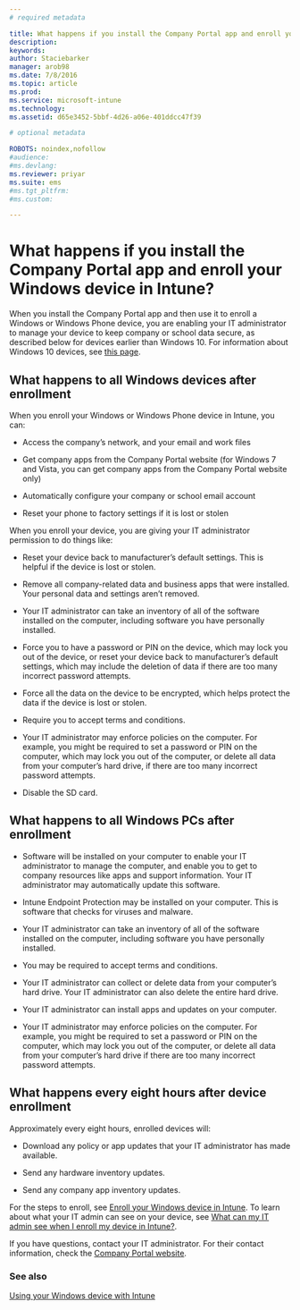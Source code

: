 ```yaml
---
# required metadata

title: What happens if you install the Company Portal app and enroll your Windows device in Intune? | Microsoft Intune
description:
keywords:
author: Staciebarker
manager: arob98
ms.date: 7/8/2016
ms.topic: article
ms.prod:
ms.service: microsoft-intune
ms.technology:
ms.assetid: d65e3452-5bbf-4d26-a06e-401ddcc47f39

# optional metadata

ROBOTS: noindex,nofollow
#audience:
#ms.devlang:
ms.reviewer: priyar
ms.suite: ems
#ms.tgt_pltfrm:
#ms.custom:

---
```



# What happens if you install the Company Portal app and enroll your Windows device in Intune?

When you install the Company Portal app and then use it to enroll a Windows or Windows Phone device, you are enabling your IT administrator to manage your device to keep company or school data secure, as described below for devices earlier than Windows 10. For information about Windows 10 devices, see [this page](what-happens-if-you-install-the-company-portal-app-and-enroll-your-device-in-intune-windows10.md).

## What happens to all Windows devices after enrollment
When you enroll your Windows or Windows Phone device in Intune, you can:

-   Access the company’s network, and your email and work files

-   Get company apps from the Company Portal website (for Windows 7 and Vista, you can get company apps from the Company Portal website only)

-   Automatically configure your company or school email account

-   Reset your phone to factory settings if it is lost or stolen

When you enroll your device, you are giving your IT administrator permission to do things like:

-   Reset your device back to manufacturer’s default settings. This is helpful if the device is lost or stolen.

-   Remove all company-related data and business apps that were installed. Your personal data and settings aren’t removed.

-   Your IT administrator can take an inventory of all of the software installed on the computer, including software you have personally installed.

-   Force you to have a password or PIN on the device, which may lock you out of the device, or reset your device back to manufacturer’s default settings, which may include the deletion of data if there are too many incorrect password attempts.

-   Force all the data on the device to be encrypted, which helps protect the data if the device is lost or stolen.

-   Require you to accept terms and conditions.

-   Your IT administrator may enforce policies on the computer. For example, you might be required to set a password or PIN on the computer, which may lock you out of the computer, or delete all data from your computer’s hard drive, if there are too many incorrect password attempts.

-   Disable the SD card.

## What happens to all Windows PCs after enrollment

-  Software will be installed on your computer to enable your IT administrator to manage the computer, and enable you to get to company resources like apps and support information. Your IT administrator may automatically update this software.

-  Intune Endpoint Protection may be installed on your computer. This is software that checks for viruses and malware.

-  Your IT administrator can take an inventory of all of the software installed on the computer, including software you have personally installed.

-  You may be required to accept terms and conditions.

-  Your IT administrator can collect or delete data from your computer’s hard drive. Your IT administrator can also delete the entire hard drive.

-  Your IT administrator can install apps and updates on your computer.

-  Your IT administrator may enforce policies on the computer. For example, you might be required to set a password or PIN on the computer, which may lock you out of the computer, or delete all data from your computer’s hard drive if there are too many incorrect password attempts.


## What happens every eight hours after device enrollment
Approximately every eight hours, enrolled devices will:

-   Download any policy or app updates that your IT administrator has made available.

-   Send any hardware inventory updates.

-   Send any company app inventory updates.

For the steps to enroll, see [Enroll your Windows device in Intune](enroll-your-device-in-intune-windows.md). To learn about what your IT admin can see on your device, see [What can my IT admin see when I enroll my device in Intune?](what-can-your-it-administrator-see-when-you-enroll-your-device-in-intune-windows.md).

If you have questions, contact your IT administrator. For their contact information, check the [Company Portal website](http://portal.manage.microsoft.com).

### See also
[Using your Windows device with Intune](using-your-windows-device-with-intune.md)
